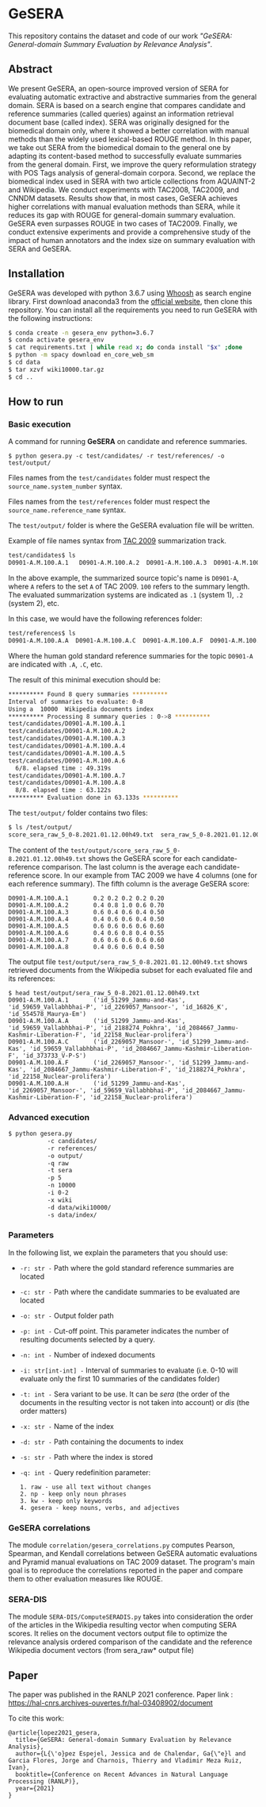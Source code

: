 

# GeSERA

This repository contains the dataset and code of our work *"GeSERA: General-domain Summary Evaluation by Relevance Analysis"*.

## Abstract

 We present GeSERA, an open-source improved version of SERA for evaluating automatic extractive and abstractive summaries from the general domain. SERA is based on a search engine that compares candidate and reference summaries (called queries) against an information retrieval document base (called index). SERA was originally designed for the biomedical domain only, where it showed a better correlation with manual methods than the widely used lexical-based ROUGE method. In this paper, we take out SERA from the biomedical domain to the general one by adapting its content-based method to successfully evaluate summaries from the general domain. First, we improve the query reformulation strategy with POS Tags analysis of general-domain corpora. Second, we replace the biomedical index used in SERA with two article collections from AQUAINT-2 and Wikipedia. We conduct experiments with TAC2008, TAC2009, and CNNDM datasets. Results show that, in most cases, GeSERA achieves higher correlations with manual evaluation methods than SERA, while it reduces its gap with ROUGE for general-domain summary evaluation. GeSERA even surpasses ROUGE in two cases of TAC2009. Finally, we conduct extensive experiments and provide a comprehensive study of the impact of human annotators and the index size on summary evaluation with SERA and GeSERA. 

## Installation

GeSERA was developed with python 3.6.7 using [Whoosh](https://whoosh.readthedocs.io/en/latest/intro.html) as search engine library.
First download anaconda3 from the [official website](https://www.anaconda.com/products/individual), then clone this repository.
You can install all the requirements you need to run GeSERA with the following instructions:

 ```bash
 $ conda create -n gesera_env python=3.6.7
 $ conda activate gesera_env
 $ cat requirements.txt | while read x; do conda install "$x" ;done
 $ python -m spacy download en_core_web_sm
 $ cd data
 $ tar xzvf wiki10000.tar.gz
 $ cd ..
 ```

## How to run
### Basic execution
A command for running **GeSERA** on candidate and reference summaries. 
```
$ python gesera.py -c test/candidates/ -r test/references/ -o test/output/
```
Files names from the `test/candidates` folder must respect the `source_name.system_number` syntax.  

Files names from the `test/references` folder must respect the `source_name.reference_name` syntax.

The `test/output/` folder is where the GeSERA evaluation file will be written.

Example of file names syntax from [TAC 2009](https://tac.nist.gov/2009/Summarization/) summarization track. 
```bash
test/candidates$ ls 
D0901-A.M.100.A.1   D0901-A.M.100.A.2  D0901-A.M.100.A.3  D0901-A.M.100.A.4  D0901-A.M.100.A.5  D0901-A.M.100.A.6  D0901-A.M.100.A.7  D0901-A.M.100.A.8
```

In the above example, the summarized source topic's name is `D0901-A`, where `A` refers to the set `A` of TAC 2009. `100` refers to the summary length. The evaluated summarization systems are indicated as `.1` (system 1), `.2` (system 2), etc. 

In this case, we would have the following references folder:
```bash
test/references$ ls
D0901-A.M.100.A.A  D0901-A.M.100.A.C  D0901-A.M.100.A.F  D0901-A.M.100.A.H
```
Where the human gold standard reference summaries for the topic `D0901-A` are indicated with `.A`, `.C`, etc.

The result of this minimal execution should be:
```bash
********** Found 8 query summaries **********
Interval of summaries to evaluate: 0-8
Using a  10000  Wikipedia documents index
********** Processing 8 summary queries : 0->8 **********
test/candidates/D0901-A.M.100.A.1
test/candidates/D0901-A.M.100.A.2
test/candidates/D0901-A.M.100.A.3
test/candidates/D0901-A.M.100.A.4
test/candidates/D0901-A.M.100.A.5
test/candidates/D0901-A.M.100.A.6
  6/8. elapsed time : 49.319s
test/candidates/D0901-A.M.100.A.7
test/candidates/D0901-A.M.100.A.8
  8/8. elapsed time : 63.122s
********** Evaluation done in 63.133s **********
```

The `test/output/` folder contains two files:
```bash
$ ls /test/output/
score_sera_raw_5_0-8.2021.01.12.00h49.txt  sera_raw_5_0-8.2021.01.12.00h49.txt
```
The content of the `test/output/score_sera_raw_5_0-8.2021.01.12.00h49.txt` shows the GeSERA score for each candidate-reference comparison. The last column is the average each candidate-reference score. In our example from TAC 2009 we have 4 columns (one for each reference summary). The fifth column is the average GeSERA score: 
```
D0901-A.M.100.A.1       0.2 0.2 0.2 0.2 0.20
D0901-A.M.100.A.2       0.4 0.8 1.0 0.6 0.70
D0901-A.M.100.A.3       0.6 0.4 0.6 0.4 0.50
D0901-A.M.100.A.4       0.4 0.6 0.6 0.4 0.50
D0901-A.M.100.A.5       0.6 0.6 0.6 0.6 0.60
D0901-A.M.100.A.6       0.4 0.6 0.8 0.4 0.55
D0901-A.M.100.A.7       0.6 0.6 0.6 0.6 0.60
D0901-A.M.100.A.8       0.4 0.6 0.6 0.4 0.50
```

The output file `test/output/sera_raw_5_0-8.2021.01.12.00h49.txt` shows retrieved documents from the Wikipedia subset for each evaluated file and its references:
```
$ head test/output/sera_raw_5_0-8.2021.01.12.00h49.txt 
D0901-A.M.100.A.1       ('id_51299_Jammu-and-Kas', 'id_59659_Vallabhbhai-P', 'id_2269057_Mansoor-', 'id_16826_K', 'id_554578_Maurya-Em')
D0901-A.M.100.A.A       ('id_51299_Jammu-and-Kas', 'id_59659_Vallabhbhai-P', 'id_2188274_Pokhra', 'id_2084667_Jammu-Kashmir-Liberation-F', 'id_22158_Nuclear-prolifera')
D0901-A.M.100.A.C       ('id_2269057_Mansoor-', 'id_51299_Jammu-and-Kas', 'id_59659_Vallabhbhai-P', 'id_2084667_Jammu-Kashmir-Liberation-F', 'id_373733_V-P-S')
D0901-A.M.100.A.F       ('id_2269057_Mansoor-', 'id_51299_Jammu-and-Kas', 'id_2084667_Jammu-Kashmir-Liberation-F', 'id_2188274_Pokhra', 'id_22158_Nuclear-prolifera')
D0901-A.M.100.A.H       ('id_51299_Jammu-and-Kas', 'id_2269057_Mansoor-', 'id_59659_Vallabhbhai-P', 'id_2084667_Jammu-Kashmir-Liberation-F', 'id_22158_Nuclear-prolifera')
```
### Advanced execution

```bash
$ python gesera.py 
           -c candidates/ 
           -r references/ 
           -o output/
           -q raw
           -t sera
           -p 5
           -n 10000
           -i 0-2
           -x wiki
           -d data/wiki10000/
           -s data/index/
  ```
<!--
python gesera.py 
-index_docs_folder /path/index/txt/
-save_index_folder /path/save_index/
-reference_folder /path/models/ 
-candidate_folder /path/candidates/
-results_folder /path/results/
-refine_query raw -sera_type sera
-cut_off_point 5 -num_docs_index 10000 
-index_name name  -interval 0-2
***fixed parameters:
index_docs_folder
save_index_folder
index_name
***optional parameters
-refine_query raw
-sera_type sera
-cut_off_point 5
-num_docs_index 10000
-interval 0-2
*** TODO: 
1) Fixed and optional parameters
2) Dependencies installation script
7) File Names
1) provide a limited set of the TAC 2008 corpus
2) provide a limted set of the TAC 2009 corpus
3) provide a limited set of the Cohan 2018 corpus
4) Add GPL licenses
5) Fork to an anonymous gitlab or github repository
--> 

### Parameters
In the following list, we explain the parameters that you should use:


- `-r: str -` Path where the gold standard reference summaries are located
- `-c: str -` Path where the candidate summaries to be evaluated are located
- `-o: str -` Output folder path
- `-p: int -` Cut-off point. This parameter indicates the number of resulting documents selected by a query.
- `-n: int -` Number of indexed documents
- `-i: str[int-int] -` Interval of summaries to evaluate (i.e. 0-10 will evaluate only the first 10 summaries of the candidates folder)
- `-t: int -` Sera variant to be use. It can be *sera* (the order of the documents in the resulting vector is not taken into account) or *dis* (the order matters)
- `-x: str -` Name of the index 
- `-d: str -` Path containing the documents to index
- `-s: str -` Path where the index is stored
- `-q: int -` Query redefinition parameter:

      1. raw - use all text without changes
      2. np - keep only noun phrases
      3. kw - keep only keywords
      4. gesera - keep nouns, verbs, and adjectives


### GeSERA correlations
The module `correlation/gesera_correlations.py` computes Pearson, Spearman, and Kendall correlations between GeSERA automatic evaluations and Pyramid manual evaluations on TAC 2009 dataset. The program's main goal is to reproduce the correlations reported in the paper and compare them to other evaluation measures like ROUGE.

### SERA-DIS
The module `SERA-DIS/ComputeSERADIS.py` takes into consideration the order of the articles in the Wikipedia resulting vector when computing SERA scores. It relies on the document vectors output file to optimize the relevance analysis ordered comparison of the candidate and the reference Wikipedia document vectors (from sera_raw* output file)



## Paper
The paper was published in the RANLP 2021 conference. Paper link : https://hal-cnrs.archives-ouvertes.fr/hal-03408902/document

To cite this work:

```
@article{lopez2021_gesera,
  title={GeSERA: General-domain Summary Evaluation by Relevance Analysis},
  author={L{\'o}pez Espejel, Jessica and de Chalendar, Ga{\"e}l and Garcia Flores, Jorge and Charnois, Thierry and Vladimir Meza Ruiz, Ivan},
  booktitle={Conference on Recent Advances in Natural Language Processing (RANLP)},
  year={2021}
}
```

